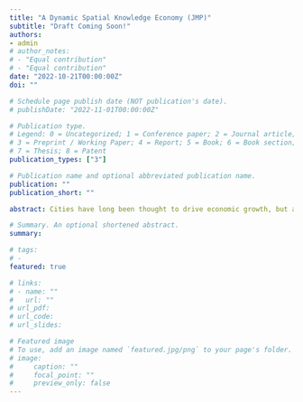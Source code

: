 ```yaml
---
title: "A Dynamic Spatial Knowledge Economy (JMP)"
subtitle: "Draft Coming Soon!"
authors:
- admin
# author_notes:
# - "Equal contribution"
# - "Equal contribution"
date: "2022-10-21T00:00:00Z"
doi: ""

# Schedule page publish date (NOT publication's date).
# publishDate: "2022-11-01T00:00:00Z"

# Publication type.
# Legend: 0 = Uncategorized; 1 = Conference paper; 2 = Journal article;
# 3 = Preprint / Working Paper; 4 = Report; 5 = Book; 6 = Book section;
# 7 = Thesis; 8 = Patent
publication_types: ["3"]

# Publication name and optional abbreviated publication name.
publication: ""
publication_short: ""

abstract: Cities have long been thought to drive economic growth, but analyses of spatial policy have largely ignored the effects of such policies on growth. In this paper, I develop a spatial endogenous growth model in which heterogeneous agents make forward-looking migration decisions and human capital investments over the life cycle. Local externalities in human capital investment drive both agglomeration and growth. I show that the growth rate depends on the spatial distribution of human capital, making it sensitive to spatial policies. I calibrate the model to data on U.S. metropolitan areas. I then solve for the allocation that would be chosen by a national planner. I find that, relative to the decentralized allocation, the planner's allocation features more concentration in the largest city, higher levels of human capital overall, and faster growth. Commonly-proposed place-based policies fall far short or even oppose the planner's policies.

# Summary. An optional shortened abstract.
summary:

# tags:
# -
featured: true

# links:
# - name: ""
#   url: ""
# url_pdf:
# url_code:
# url_slides:

# Featured image
# To use, add an image named `featured.jpg/png` to your page's folder.
# image:
#     caption: ""
#     focal_point: ""
#     preview_only: false
---
```


<!-- Supplementary notes can be added here, including [code, math, and images](https://wowchemy.com/docs/writing-markdown-latex/). -->